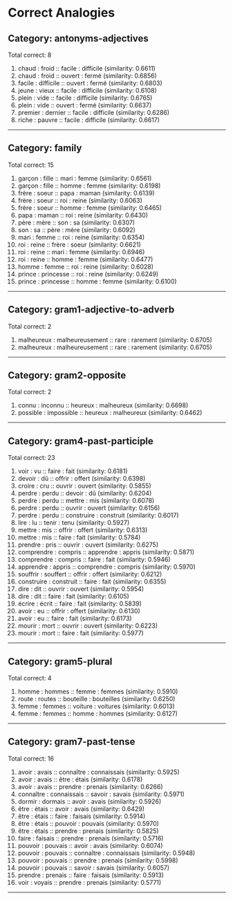 # Correct Analogies

## Category: antonyms-adjectives
Total correct: 8

1. chaud : froid :: facile : difficile (similarity: 0.6611)
2. chaud : froid :: ouvert : fermé (similarity: 0.6856)
3. facile : difficile :: ouvert : fermé (similarity: 0.6803)
4. jeune : vieux :: facile : difficile (similarity: 0.6108)
5. plein : vide :: facile : difficile (similarity: 0.6765)
6. plein : vide :: ouvert : fermé (similarity: 0.6637)
7. premier : dernier :: facile : difficile (similarity: 0.6286)
8. riche : pauvre :: facile : difficile (similarity: 0.6617)

--------------------------------------------------

## Category: family
Total correct: 15

1. garçon : fille :: mari : femme (similarity: 0.6561)
2. garçon : fille :: homme : femme (similarity: 0.6198)
3. frère : soeur :: papa : maman (similarity: 0.6139)
4. frère : soeur :: roi : reine (similarity: 0.6063)
5. frère : soeur :: homme : femme (similarity: 0.6465)
6. papa : maman :: roi : reine (similarity: 0.6430)
7. père : mère :: son : sa (similarity: 0.6307)
8. son : sa :: père : mère (similarity: 0.6092)
9. mari : femme :: roi : reine (similarity: 0.6354)
10. roi : reine :: frère : soeur (similarity: 0.6621)
11. roi : reine :: mari : femme (similarity: 0.6946)
12. roi : reine :: homme : femme (similarity: 0.6477)
13. homme : femme :: roi : reine (similarity: 0.6028)
14. prince : princesse :: roi : reine (similarity: 0.6249)
15. prince : princesse :: homme : femme (similarity: 0.6100)

--------------------------------------------------

## Category: gram1-adjective-to-adverb
Total correct: 2

1. malheureux : malheureusement :: rare : rarement (similarity: 0.6705)
2. malheureux : malheureusement :: rare : rarement (similarity: 0.6705)

--------------------------------------------------

## Category: gram2-opposite
Total correct: 2

1. connu : inconnu :: heureux : malheureux (similarity: 0.6698)
2. possible : impossible :: heureux : malheureux (similarity: 0.6462)

--------------------------------------------------

## Category: gram4-past-participle
Total correct: 23

1. voir : vu :: faire : fait (similarity: 0.6181)
2. devoir : dû :: offrir : offert (similarity: 0.6398)
3. croire : cru :: ouvrir : ouvert (similarity: 0.5855)
4. perdre : perdu :: devoir : dû (similarity: 0.6204)
5. perdre : perdu :: mettre : mis (similarity: 0.6078)
6. perdre : perdu :: ouvrir : ouvert (similarity: 0.6156)
7. perdre : perdu :: construire : construit (similarity: 0.6017)
8. lire : lu :: tenir : tenu (similarity: 0.5927)
9. mettre : mis :: offrir : offert (similarity: 0.6313)
10. mettre : mis :: faire : fait (similarity: 0.5784)
11. prendre : pris :: ouvrir : ouvert (similarity: 0.6275)
12. comprendre : compris :: apprendre : appris (similarity: 0.5871)
13. comprendre : compris :: faire : fait (similarity: 0.5946)
14. apprendre : appris :: comprendre : compris (similarity: 0.5970)
15. souffrir : souffert :: offrir : offert (similarity: 0.6212)
16. construire : construit :: faire : fait (similarity: 0.6355)
17. dire : dit :: ouvrir : ouvert (similarity: 0.5954)
18. dire : dit :: faire : fait (similarity: 0.6105)
19. écrire : écrit :: faire : fait (similarity: 0.5839)
20. avoir : eu :: offrir : offert (similarity: 0.6130)
21. avoir : eu :: faire : fait (similarity: 0.6173)
22. mourir : mort :: ouvrir : ouvert (similarity: 0.6223)
23. mourir : mort :: faire : fait (similarity: 0.5977)

--------------------------------------------------

## Category: gram5-plural
Total correct: 4

1. homme : hommes :: femme : femmes (similarity: 0.5910)
2. route : routes :: bouteille : bouteilles (similarity: 0.6250)
3. femme : femmes :: voiture : voitures (similarity: 0.6013)
4. femme : femmes :: homme : hommes (similarity: 0.6127)

--------------------------------------------------

## Category: gram7-past-tense
Total correct: 16

1. avoir : avais :: connaître : connaissais (similarity: 0.5925)
2. avoir : avais :: être : étais (similarity: 0.6178)
3. avoir : avais :: prendre : prenais (similarity: 0.6266)
4. connaître : connaissais :: savoir : savais (similarity: 0.5971)
5. dormir : dormais :: avoir : avais (similarity: 0.5926)
6. être : étais :: avoir : avais (similarity: 0.6429)
7. être : étais :: faire : faisais (similarity: 0.5914)
8. être : étais :: pouvoir : pouvais (similarity: 0.5970)
9. être : étais :: prendre : prenais (similarity: 0.5825)
10. faire : faisais :: prendre : prenais (similarity: 0.5716)
11. pouvoir : pouvais :: avoir : avais (similarity: 0.6074)
12. pouvoir : pouvais :: connaître : connaissais (similarity: 0.5948)
13. pouvoir : pouvais :: prendre : prenais (similarity: 0.5998)
14. pouvoir : pouvais :: savoir : savais (similarity: 0.6057)
15. prendre : prenais :: faire : faisais (similarity: 0.5913)
16. voir : voyais :: prendre : prenais (similarity: 0.5771)

--------------------------------------------------

